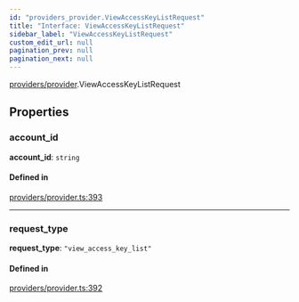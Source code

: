 ```yaml
---
id: "providers_provider.ViewAccessKeyListRequest"
title: "Interface: ViewAccessKeyListRequest"
sidebar_label: "ViewAccessKeyListRequest"
custom_edit_url: null
pagination_prev: null
pagination_next: null
---
```


[providers/provider](../modules/providers_provider.md).ViewAccessKeyListRequest

## Properties

### account\_id

 **account\_id**: `string`

#### Defined in

[providers/provider.ts:393](https://github.com/maxhr/near--near-api-js/blob/a0c9a104/packages/near-api-js/src/providers/provider.ts#L393)

___

### request\_type

 **request\_type**: ``"view_access_key_list"``

#### Defined in

[providers/provider.ts:392](https://github.com/maxhr/near--near-api-js/blob/a0c9a104/packages/near-api-js/src/providers/provider.ts#L392)
